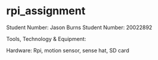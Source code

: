# rpi_assignment

Student Number: Jason Burns
Student Number: 20022892

Tools, Technology & Equipment:

Hardware: Rpi, motion sensor, sense hat, SD card


